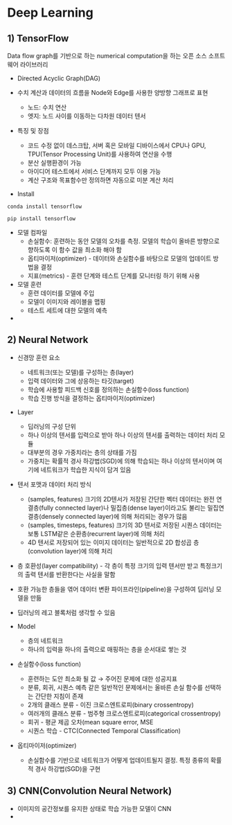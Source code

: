# Deep Learning



## 1) TensorFlow 



Data flow graph를 기반으로 하는 numerical computation을 하는 오픈 소스 소프트웨어 라이브러리



- Directed Acyclic Graph(DAG)
- 수치 계산과 데이터의 흐름을 Node와 Edge를 사용한 양방향 그래프로 표현
  - 노드: 수치 연산
  - 엣지: 노드 사이를 이동하는 다차원 데이터 텐서



- 특징 및 장점
  - 코드 수정 없이 데스크탑, 서버 혹은 모바일 디바이스에서 CPU나 GPU, TPU(Tensor Processing Unit)를 사용하여 연산을 수행
  - 분산 실행환경이 가능
  - 아이디어 테스트에서 서비스 단계까지 모두 이용 가능
  - 계산 구조와 목표함수만 정의하면 자동으로 미분 계산 처리



- Install

```
conda install tensorflow

pip install tensorflow
```



- 모델 컴파일
  - 손실함수: 훈련하는 동안 모델의 오차를 측정. 모델의 학습이 올바른 방향으로 향하도록 이 함수 값을 최소화 해야 함
  - 옵티마이저(optimizer) - 데이터와 손실함수를 바탕으로 모델의 업데이트 방
    법을 결정
  - 지표(metrics) - 훈련 단계와 테스트 단계를 모니터링 하기 위해 사용
- 모델 훈련
  - 훈련 데이터를 모델에 주입
  - 모델이 이미지와 레이블을 맵핑
  - 테스트 세트에 대한 모델의 예측
- 



## 2) Neural Network



- 신경망 훈련 요소
  - 네트워크(또는 모델)를 구성하는 층(layer)
  - 입력 데이터와 그에 상응하는 타깃(target)
  - 학습에 사용할 피드백 신호를 정의하는 손실함수(loss function)
  - 학습 진행 방식을 결정하는 옵티마이저(optimizer)
- Layer
  - 딥러닝의 구성 단위
  -  하나 이상의 텐서를 입력으로 받아 하나 이상의 텐서를 출력하는 데이터 처리 모듈
  - 대부분의 경우 가중치라는 층의 상태를 가짐
  - 가중치는 확률적 경사 하강법(SGD)에 의해 학습되는 하나 이상의 텐서이며 여기에 네트워크가 학습한 지식이 담겨 있음
- 텐서 포맷과 데이터 처리 방식
  - (samples, features) 크기의 2D텐서가 저장된 간단한 벡터 데이터는 완전 연결층(fully connected layer)나 밀집층(dense layer)이라고도 불리는 밀집연결층(densely connected layer)에 의해 처리되는 경우가 많음
  - (samples, timesteps, features) 크기의 3D 텐서로 저장된 시퀀스 데이터는 보통 LSTM같은 순환층(recurrent layer)에 의해 처리
  - 4D 텐서로 저장되어 있는 이미지 데이터는 일반적으로 2D 합성곱 층(convolution layer)에 의해 처리
- 층 호환성(layer compatibility) - 각 층이 특정 크기의 입력 텐서만 받고 특정크기의 출력 텐서를 반환한다는 사실을 말함
- 호환 가능한 층들을 엮어 데이터 변환 파이프라인(pipeline)을 구성하여 딥러닝 모델을 만듦
- 딥러닝의 레고 블록처럼 생각할 수 있음



- Model
  - 층의 네트워크
  - 하나의 입력을 하나의 출력으로 매핑하는 층을 순서대로 쌓는 것



- 손실함수(loss function)
  - 훈련하는 도안 최소화 될 값 → 주어진 문제에 대한 성공지표
  - 분류, 회귀, 시퀀스 예측 같은 일반적인 문제에서는 올바른 손실 함수를 선택하는
    간단한 지침이 존재
  - 2개의 클래스 분류 - 이진 크로스엔트로피(binary crossentropy)
  - 여러개의 클래스 분류 - 범주형 크로스엔트로피(categorical crossentropy)
  - 회귀 - 평균 제곱 오차(mean square error, MSE
  - 시퀀스 학습 - CTC(Connected Temporal Classification)





- 옵티마이저(optimizer)
  - 손실함수를 기반으로 네트워크가 어떻게 업데이트될지 결정. 특정 종류의 확률적 경사 하강법(SGD)을 구현





## 3) CNN(Convolution Neural Network)



- 이미지의 공간정보를 유지한 상태로 학습 가능한 모델이 CNN
- 



